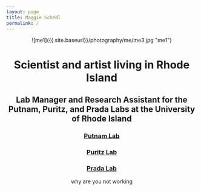 ```yaml
---
layout: page
title: Maggie Schedl
permalink: /
---
```


<center>![me1]({{ site.baseurl}}/photography/me/me3.jpg "me1")<center>

# <center>Scientist and artist living in Rhode Island<center>
## <center>Lab Manager and Research Assistant for the Putnam, Puritz, and Prada Labs at the University of Rhode Island<center>

### <center>[Putnam Lab](http://putnamlab.com/)<center>
### <center>[Puritz Lab](http://www.marineevoeco.com/)<center>
### <center>[Prada Lab](https://www.carlosprada.org/)<center>

why are you not working
